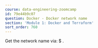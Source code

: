 ```yaml
---
course: data-engineering-zoomcamp
id: 79e44b9c07
question: Docker - Docker network name
section: 'Module 1: Docker and Terraform'
sort_order: 760
---
```


Get the network name via: $ .

